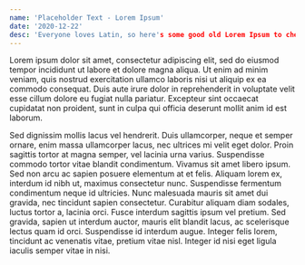 ```yaml
---
name: 'Placeholder Text - Lorem Ipsum'
date: '2020-12-22'
desc: 'Everyone loves Latin, so here's some good old Lorem Ipsum to cheer you up!'
---
```


Lorem ipsum dolor sit amet, consectetur adipiscing elit, sed do eiusmod tempor incididunt ut labore et dolore magna aliqua. Ut enim ad minim veniam, quis nostrud exercitation ullamco laboris nisi ut aliquip ex ea commodo consequat. Duis aute irure dolor in reprehenderit in voluptate velit esse cillum dolore eu fugiat nulla pariatur. Excepteur sint occaecat cupidatat non proident, sunt in culpa qui officia deserunt mollit anim id est laborum.

Sed dignissim mollis lacus vel hendrerit. Duis ullamcorper, neque et semper ornare, enim massa ullamcorper lacus, nec ultrices mi velit eget dolor. Proin sagittis tortor at magna semper, vel lacinia urna varius. Suspendisse commodo tortor vitae blandit condimentum. Vivamus sit amet libero ipsum. Sed non arcu ac sapien posuere elementum at et felis. Aliquam lorem ex, interdum id nibh ut, maximus consectetur nunc. Suspendisse fermentum condimentum neque id ultricies. Nunc malesuada mauris sit amet dui gravida, nec tincidunt sapien consectetur. Curabitur aliquam diam sodales, luctus tortor a, lacinia orci. Fusce interdum sagittis ipsum vel pretium. Sed gravida, sapien ut interdum auctor, mauris elit blandit lacus, ac scelerisque lectus quam id orci. Suspendisse id interdum augue. Integer felis lorem, tincidunt ac venenatis vitae, pretium vitae nisl. Integer id nisi eget ligula iaculis semper vitae in nisi.
